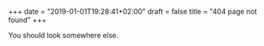 +++
date = "2019-01-01T19:28:41+02:00"
draft = false
title = "404 page not found"
+++

You should look somewhere else.
